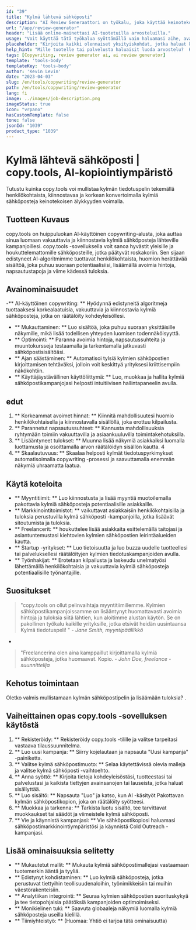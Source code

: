 ```yaml
---
id: "39"
title: "Kylmä lähtevä sähköposti"
description: "AI Review Generaattori on työkalu, joka käyttää keinotekoista älykkyyttä luodakseen aitoja ja vakuuttavia arvosteluja tuotteille tai palveluille.  Säästä aikaa ja vaivaa luomalla realistisia, johdonmukaisia ​​ja kiinnostavia arvosteluja tietyn aiheen tai avainsanojen perusteella online -läsnäolosi ja uskottavuuden parantamiseksi."
url: "/app/review-generator"
header: "Lisää online-mainettasi AI-tuotetuilla arvosteluilla."
usage: "Voit käyttää tätä työkalua syöttämällä vain haluamasi aihe, avainsanat ja tuotteen tai palvelun keskeiset ominaisuudet.  AI-arvostelugeneraattori luo sitten hyvin jäsennellyn, ainutlaatuisen ja vakuuttavan arvostelun panoksesi perusteella."
placeholder: "Kirjoita kaikki olennaiset yksityiskohdat, jotka haluat korostaa arvosteluun, esimerkiksi: \ n \ n avainpisteet: \ n \ n1.  Erinomainen asiakaspalvelu \ N2.  Korkealaatuinen tuote \ n3.  Nopea toimitus \ n \ n avainsanat: asiakaspalvelu, tuotteen laatu, toimitus \ n \ n"
help_hint: "Mille tuotelle tai palvelusta haluaisit luoda arvostelu?  Kirjoita joitain aiheeseen liittyviä avainsanoja ja luomme pakottavan arvostelun panoksesi perusteella.  On suositeltavaa luetella avainkohtia, jotka haluat korostaa arvostelussa."
tags: [Copywriting, review generator ai, ai review generator]
template: 'tools-body'
templateKey: 'tools-body'
author: 'Kevin Levin'
date: "2023-04-03"
slug: /en/tools/copywriting/review-generator
path: /en/tools/copywriting/review-generator
lang: fi
image: ../images/job-description.png
imageStatus: true
icon: "vrpano"
hasCustomTemplate: false
tone: false
jsonId: "1039"
product_type: "1039"
---
```

# Kylmä lähtevä sähköposti |  copy.tools, AI-kopiointiympäristö

Tutustu kuinka copy.tools voi mullistaa kylmän tiedotuspelin tekemällä henkilökohtaista, kiinnostavaa ja korkean konvertoimalla kylmiä sähköposteja keinotekoisen älykkyyden voimalla.

## Tuotteen Kuvaus

copy.tools on huippuluokan AI-käyttöinen copywriting-alusta, joka auttaa sinua luomaan vakuuttavia ja kiinnostavia kylmiä sähköposteja lähteville kampanjoillesi.  copy.tools -sovelluksella voit sanoa hyvästit yleisille ja houkuttelemattomille sähköposteille, jotka päätyvät roskakoriin.  Sen sijaan edistyneet AI-algoritmimme tuottavat henkilökohtaista, huomion herättävää sisältöä, joka puhuu suoraan potentiaalisiisi, lisäämällä avoimia hintoja, napsautustapoja ja viime kädessä tuloksia.

## Avainominaisuudet

-** AI-käyttöinen copywriting: ** Hyödynnä edistyneitä algoritmeja tuottaaksesi korkealaatuisia, vakuuttavia ja kiinnostavia kylmiä sähköposteja, jotka on räätälöity kohdeyleisöllesi.
 - ** Mukauttaminen: ** Luo sisältöä, joka puhuu suoraan yksittäisille näkymille, mikä lisää todellisen yhteyden luomisen todennäköisyyttä.
 - ** Optimointi: ** Paranna avoimia hintoja, napsautussuhteita ja muuntokursseja testaamalla ja tarkentamalla jatkuvasti sähköpostisisältöäsi.
 - ** Ajan säästäminen: ** Automatisoi tylsiä kylmien sähköpostien kirjoittamisen tehtäväksi, jolloin voit keskittyä yrityksesi kriittisempiin näkökohtiin.
 - ** Käyttäjäystävällinen käyttöliittymä: ** Luo, muokkaa ja hallita kylmiä sähköpostikampanjojasi helposti intuitiivisen hallintapaneelin avulla.

## edut

1. ** Korkeammat avoimet hinnat: ** Kiinnitä mahdollisuutesi huomio henkilökohtaisella ja kiinnostavalla sisällöllä, joka erottuu kilpailusta.
 2. ** Parannetut napsautussuhteet: ** Kannusta mahdollisuuksia ryhtymään toimiin vakuuttavilla ja asiaankuuluvilla toimintakehotuksilla.
 3. ** Lisääntyneet tulokset: ** Muunna lisää näkymiä asiakkaiksi luomalla luottamusta ja osoittamalla arvon räätälöidyn sisällön kautta.
 4
 5. ** Skaalautuvuus: ** Skaalaa helposti kylmät tiedotuspyrkimykset automatisoimalla copywriting -prosessi ja saavuttamalla enemmän näkymiä uhraamatta laatua.

## Käytä koteloita

- ** Myyntitiimit: ** Luo kiinnostusta ja lisää myyntiä muotoilemalla pakottavia kylmiä sähköposteja potentiaalisille asiakkaille.
 - ** Markkinointitoimistot: ** vaikuttavat asiakkaisiin henkilökohtaisilla ja tuloksia perustuvilla kylmä sähköposti -kampanjoilla, jotka lisäävät sitoutumista ja tuloksia.
 - ** Freelancerit: ** houkuttelee lisää asiakkaita esittelemällä taitojasi ja asiantuntemustasi kiehtovien kylmien sähköpostien leirintäalueiden kautta.
 - ** Startup -yritykset: ** Luo tietoisuutta ja luo buzza uudelle tuotteellesi tai palveluksellesi räätälöityjen kylmien tiedotuskampanjoiden avulla.
 - ** Työnhakijat: ** Erotetaan kilpailusta ja laskeudu unelmatyösi lähettämällä henkilökohtaisia ​​ja vakuuttavia kylmiä sähköposteja potentiaalisille työnantajille.

## Suositukset

> "copy.tools on ollut pelinvaihtaja myyntitiimillemme. Kylmien sähköpostikampanjoissamme on lisääntynyt huomattavasti avoimia hintoja ja tuloksia siitä lähtien, kun aloitimme alustan käytön. Se on pakollinen työkalu kaikille yrityksille, jotka etsivät heidän uusintaansa  Kylmä tiedotuspeli! "  - _Jane Smith, myyntipäällikkö_
 -
 > "Freelancerina olen aina kamppaillut kirjoittamalla kylmiä sähköposteja, jotka huomaavat. Kopio.  - _John Doe, freelance -suunnittelija_

## Kehotus toimintaan

Oletko valmis mullistamaan kylmän sähköpostipelin ja lisäämään tuloksia?  .

## Vaiheittainen opas copy.tools -sovelluksen käytöstä

1. ** Rekisteröidy: ** Rekisteröidy copy.tools -tilille ja valitse tarpeitasi vastaava tilaussuunnitelma.
 2. ** Luo uusi kampanja: ** Siirry kojelautaan ja napsauta "Uusi kampanja" -painiketta.
 3. ** Valitse kylmä sähköpostimuoto: ** Selaa käytettävissä olevia malleja ja valitse kylmä sähköposti -vaihtoehto.
 4. ** Anna syöttö: ** Kirjoita tietoja kohdeyleisöstäsi, tuotteestasi tai palvelustasi ja kaikista tiettyjen avainsanojen tai lauseista, jotka haluat sisällyttää.
 5. ** Luo sisältö: ** Napsauta "Luo" ja katso, kun AI -käsityöt Pakottavan kylmän sähköpostikopion, joka on räätälöity syötteesi.
 6. ** Muokkaa ja tarkenna: ** Tarkista luotu sisältö, tee tarvittavat muokkaukset tai säädöt ja viimeistele kylmä sähköposti.
 7. ** Vie ja käynnistä kampanjasi: ** Vie sähköpostikopiosi haluamasi sähköpostimarkkinointiympäristösi ja käynnistä Cold Outreach -kampanjasi.

## Lisää ominaisuuksia selitetty

- ** Mukautetut mallit: ** Mukauta kylmiä sähköpostimallejasi vastaamaan tuotemerkin ääntä ja tyyliä.
 - ** Edistynyt kohdistaminen: ** Luo kylmiä sähköposteja, jotka perustuvat tiettyihin teollisuudenaloihin, työnimikkeisiin tai muihin väestörakenteisiin.
 - ** Analytiikan integrointi: ** Seuraa kylmien sähköpostien suorituskykyä ja tee tietopohjaisia ​​päätöksiä kampanjoiden optimoimiseksi.
 - ** Monikielinen tuki: ** Saavuta globaaleja näkymiä luomalla kylmiä sähköposteja useilla kielillä.
 - ** Tiimiyhteistyö: ** (Huomaa: Yhtiö ei tarjoa tätä ominaisuutta)
